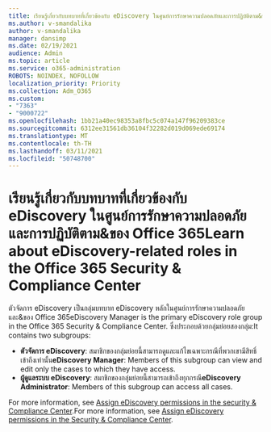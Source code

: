 ```yaml
---
title: เรียนรู้เกี่ยวกับบทบาทที่เกี่ยวข้องกับ eDiscovery ในศูนย์การรักษาความปลอดภัยและการปฏิบัติตาม&ของ Office 365
ms.author: v-smandalika
author: v-smandalika
manager: dansimp
ms.date: 02/19/2021
audience: Admin
ms.topic: article
ms.service: o365-administration
ROBOTS: NOINDEX, NOFOLLOW
localization_priority: Priority
ms.collection: Adm_O365
ms.custom:
- "7363"
- "9000722"
ms.openlocfilehash: 1bb21a40ec98353a8fbc5c074a147f96209383ce
ms.sourcegitcommit: 6312ee31561db36104f32282d019d069ede69174
ms.translationtype: MT
ms.contentlocale: th-TH
ms.lasthandoff: 03/11/2021
ms.locfileid: "50748700"
---
```

# <a name="learn-about-ediscovery-related-roles-in-the-office-365-security--compliance-center"></a><span data-ttu-id="28a82-102">เรียนรู้เกี่ยวกับบทบาทที่เกี่ยวข้องกับ eDiscovery ในศูนย์การรักษาความปลอดภัยและการปฏิบัติตาม&ของ Office 365</span><span class="sxs-lookup"><span data-stu-id="28a82-102">Learn about eDiscovery-related roles in the Office 365 Security & Compliance Center</span></span>

<span data-ttu-id="28a82-103">ตัวจัดการ eDiscovery เป็นกลุ่มบทบาท eDiscovery หลักในศูนย์การรักษาความปลอดภัยและ&ของ Office 365</span><span class="sxs-lookup"><span data-stu-id="28a82-103">eDiscovery Manager is the primary eDiscovery role group in the Office 365 Security & Compliance Center.</span></span> <span data-ttu-id="28a82-104">ซึ่งประกอบด้วยกลุ่มย่อยสองกลุ่ม:</span><span class="sxs-lookup"><span data-stu-id="28a82-104">It contains two subgroups:</span></span>

- <span data-ttu-id="28a82-105">**ตัวจัดการ eDiscovery**: สมาชิกของกลุ่มย่อยนี้สามารถดูและแก้ไขเฉพาะกรณีที่พวกเขามีสิทธิ์เข้าถึงเท่านั้น</span><span class="sxs-lookup"><span data-stu-id="28a82-105">**eDiscovery Manager**: Members of this subgroup can view and edit only the cases to which they have access.</span></span>
- <span data-ttu-id="28a82-106">**ผู้ดูแลระบบ eDiscovery**: สมาชิกของกลุ่มย่อยนี้สามารถเข้าถึงทุกกรณี</span><span class="sxs-lookup"><span data-stu-id="28a82-106">**eDiscovery Administrator**: Members of this subgroup can access all cases.</span></span>

<span data-ttu-id="28a82-107">For more information, see [Assign eDiscovery permissions in the security & Compliance Center](https://docs.microsoft.com/microsoft-365/compliance/assign-ediscovery-permissions).</span><span class="sxs-lookup"><span data-stu-id="28a82-107">For more information, see [Assign eDiscovery permissions in the Security & Compliance Center](https://docs.microsoft.com/microsoft-365/compliance/assign-ediscovery-permissions).</span></span>